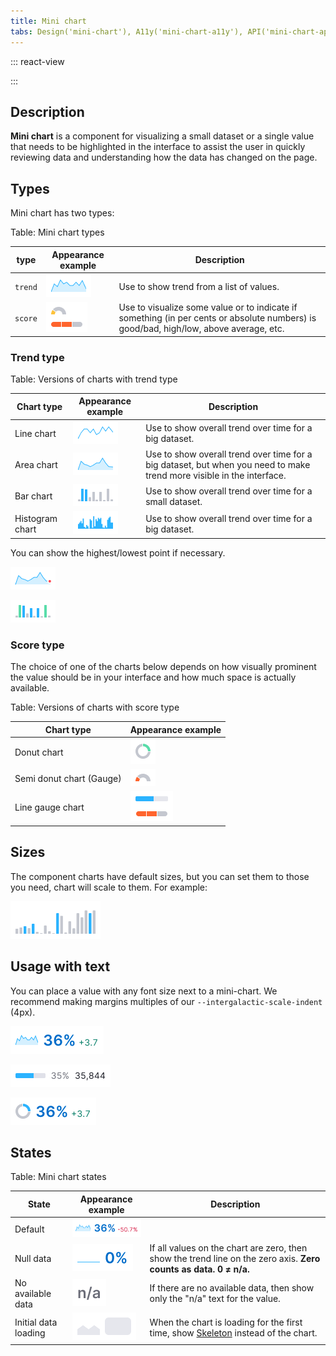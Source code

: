 ```yaml
---
title: Mini chart
tabs: Design('mini-chart'), A11y('mini-chart-a11y'), API('mini-chart-api'), Example('mini-chart-code'), Changelog('mini-chart-changelog')
---
```


::: react-view

<script lang="tsx">
import React from 'react';
import MiniChart from '@semcore/mini-chart';
import PlaygroundGeneration from '@components/PlaygroundGeneration';

const App = PlaygroundGeneration(
  (createGroupWidgets) => {
    const { bool, radio, select, text, onChange } = createGroupWidgets('MiniChart');

    const type = select({
      key: 'type',
      defaultValue: 'scoreLine',
      label: 'Type',
      options: [
        {name: 'scoreLine', value: 'scoreLine'},
        {name: 'scoreSegmentLine', value: 'scoreSegmentLine'},
        {name: 'scoreDonut', value: 'scoreDonut'},
        {name: 'scoreSemiDonut', value: 'scoreSemiDonut'},
        {name: 'trendArea', value: 'trendArea'},
        {name: 'trendLine', value: 'trendLine'},
      ],
    });

    const value = 30;

    if (type === 'scoreLine') {
      return (
        <MiniChart.ScoreLine
          value={value}
          w={'100px'}
        />
      );
    }

if (type === 'scoreSegmentLine') {
      return (
        <MiniChart.ScoreLine
          segments={5}
          value={3}
          w={'100px'}
        />
      );
    }

if (type === 'scoreDonut') {
      return (
        <MiniChart.ScoreDonut
          value={value}
          w={'40px'}
        />
      );
    }

if (type === 'scoreSemiDonut') {
      return (
        <MiniChart.ScoreSemiDonut
          value={value}
          w={'40px'}
        />
      );
    }

if (type === 'trendArea') {
      return (
        <MiniChart.TrendArea
          w={'220px'}
          h={'50px'}
          data={[20, 50, 80, 65, 33, 12, 15, 18]}
        />
      );
    }

if (type === 'trendLine') {
      return (
        <MiniChart.TrendLine
          data={[20, 50, 33, 80, 70, 35, 10, 40, 90, 50]}
          w={'140px'}
          h={'40px'}
        />
      );
    }

    return null;
  },
  {
    filterProps: ['w', 'h', 'value', 'data'],
  },
);
</script>

:::

## Description

**Mini chart** is a component for visualizing a small dataset or a single value that needs to be highlighted in the interface to assist the user in quickly reviewing data and understanding how the data has changed on the page.

## Types

Mini chart has two types:

Table: Mini chart types

| type       | Appearance example | Description |
| ---------- | ------------------ | ----------- |
| `trend`    | ![](static/trend.png) | Use to show trend from a list of values. |
| `score`    | ![](static/score.png) | Use to visualize some value or to indicate if something (in per cents or absolute numbers) is good/bad, high/low, above average, etc. |

### Trend type

Table: Versions of charts with trend type

| Chart type       | Appearance example | Description |
| ---------------- | ------------------ | ----------- |
| Line chart       | ![](static/trend-line.png) | Use to show overall trend over time for a big dataset.|
| Area chart       | ![](static/trend-area.png) | Use to show overall trend over time for a big dataset, but when you need to make trend more visible in the interface.|
| Bar chart        | ![](static/trend-bar.png) | Use to show overall trend over time for a small dataset. |
| Histogram chart  | ![](static/trend-histogram.png) |Use to show overall trend over time for a big dataset. |

You can show the highest/lowest point if necessary.

![](static/trend-point.png)

![](static/trend-bar-point.png)

### Score type

The choice of one of the charts below depends on how visually prominent the value should be in your interface and how much space is actually available.

Table: Versions of charts with score type

| Chart type               | Appearance example |
| ------------------------ | ------------------ |
| Donut chart              | ![](static/score-donut.png) |
| Semi donut chart (Gauge) | ![](static/score-semi-donut.png) |
| Line gauge chart         | ![](static/score-line-gauge.png) |

## Sizes

The component charts have default sizes, but you can set them to those you need, chart will scale to them. For example:

![](static/trend-bar-size-big.png)

## Usage with text

You can place a value with any font size next to a mini-chart. We recommend making margins multiples of our `--intergalactic-scale-indent` (4px).

![](static/text-1.png)

![](static/text-2.png)

![](static/text-3.png)

## States

Table: Mini chart states

| State         | Appearance example | Description |
| ------------- | ------------------ | ----------- |
| Default       | ![](static/trend-default.png) | |
| Null data     | ![](static/trend-null-data.png) | If all values on the chart are zero, then show the trend line on the zero axis. **Zero counts as data. 0 ≠ n/a.** |
| No available data       | ![](static/trend-no-data.png) | If there are no available data, then show only the "n/a" text for the value. |
| Initial data loading | ![](static/trend-skeleton.png) | When the chart is loading for the first time, show [Skeleton](/components/skeleton/skeleton) instead of the chart. |
